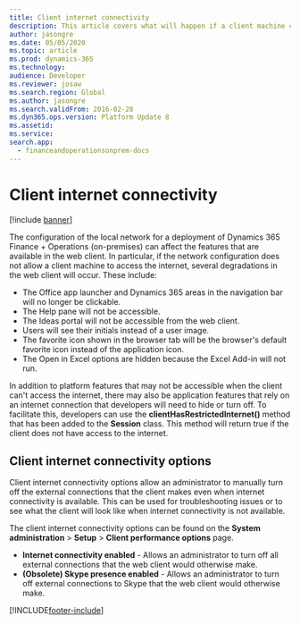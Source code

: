 ```yaml
---
title: Client internet connectivity
description: This article covers what will happen if a client machine cannot access the internet in on-premises deployments.
author: jasongre
ms.date: 05/05/2020
ms.topic: article
ms.prod: dynamics-365
ms.technology: 
audience: Developer
ms.reviewer: josaw
ms.search.region: Global
ms.author: jasongre
ms.search.validFrom: 2016-02-28
ms.dyn365.ops.version: Platform Update 8
ms.assetid: 
ms.service: 
search.app:
  - financeandoperationsonprem-docs
---
```


# Client internet connectivity

[!include [banner](../includes/banner.md)]


The configuration of the local network for a deployment of Dynamics 365 Finance + Operations (on-premises) can affect the features that are available in the web client. In particular, if the network configuration does not allow a client machine to access the internet, several degradations in the web client will occur. These include:    

+ The Office app launcher and Dynamics 365 areas in the navigation bar will no longer be clickable.
+ The Help pane will not be accessible.  
+ The Ideas portal will not be accessible from the web client. 
+ Users will see their initials instead of a user image. 
+ The favorite icon shown in the browser tab will be the browser's default favorite icon instead of the application icon. 
+ The Open in Excel options are hidden because the Excel Add-in will not run.

In addition to platform features that may not be accessible when the client can't access the internet, there may also be application features that rely on an internet connection that developers will need to hide or turn off. To facilitate this, developers can use the **clientHasRestrictedInternet()** method that has been added to the **Session** class. This method will return true if the client does not have access to the internet.

## Client internet connectivity options

Client internet connectivity options allow an administrator to manually turn off the external connections that the client makes even when internet connectivity is available. This can be used for troubleshooting issues or to see what the client will look like when internet connectivity is not available. 

The client internet connectivity options can be found on the **System administration** > **Setup** > **Client performance options**  page.

-  **Internet connectivity enabled** - Allows an administrator to turn off all external connections that the web client would otherwise make.
-  **(Obsolete) Skype presence enabled** - Allows an administrator to turn off external connections to Skype that the web client would otherwise make.

[!INCLUDE[footer-include](../../../includes/footer-banner.md)]
